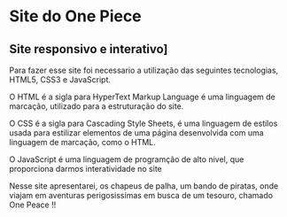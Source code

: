 # Site do One Piece

## Site responsivo e interativo]

Para fazer esse site foi necessario a utilização das seguintes tecnologias, HTML5, CSS3 e JavaScript.

O HTML é a sigla para HyperText Markup Language é uma linguagem de marcação, utilizado para a estruturação do site.

O CSS é a sigla para Cascading Style Sheets, é uma linguagem de estilos usada para estilizar elementos de uma página desenvolvida com uma linguagem de marcação, como o HTML. 

O JavaScript é uma linguagem de programção de alto nivel, que proporciona darmos interatividade no site 


Nesse site apresentarei, os chapeus de palha, um bando de piratas, onde viajam em aventuras perigosissímas em busca de um tesouro, chamado One Peace !!

